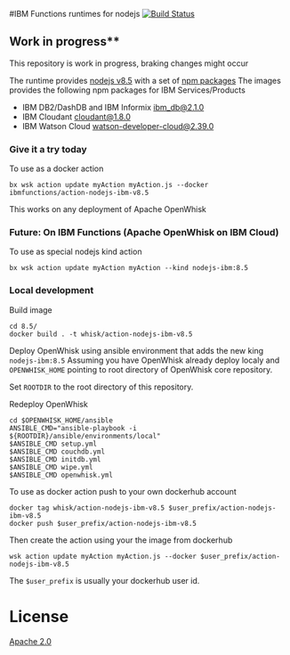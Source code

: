 #IBM Functions runtimes for nodejs
[![Build Status](https://travis-ci.org/ibm-functions/runtime-nodejs.svg?branch=master)](https://travis-ci.org/ibm-functions/runtime-nodejs)

## Work in progress**
This repository is work in progress, braking changes might occur

The runtime provides [nodejs v8.5](8.5/) with a set of [npm packages](8.5/package.json)
The images provides the following npm packages for IBM Services/Products
- IBM DB2/DashDB and IBM Informix [ibm_db@2.1.0](https://www.npmjs.com/package/ibm_db)
- IBM Cloudant [cloudant@1.8.0](https://www.npmjs.com/package/cloudant)
- IBM Watson Cloud [watson-developer-cloud@2.39.0](https://www.npmjs.com/package/watson-developer-cloud)

### Give it a try today
To use as a docker action
```
bx wsk action update myAction myAction.js --docker ibmfunctions/action-nodejs-ibm-v8.5
```
This works on any deployment of Apache OpenWhisk

### Future: On IBM Functions (Apache OpenWhisk on IBM Cloud)
To use as special nodejs kind action
```
bx wsk action update myAction myAction --kind nodejs-ibm:8.5
```

### Local development

Build image
```
cd 8.5/
docker build . -t whisk/action-nodejs-ibm-v8.5 
```

Deploy OpenWhisk using ansible environment that adds the new king `nodejs-ibm:8.5`
Assuming you have OpenWhisk already deploy localy and `OPENWHISK_HOME` pointing to root directory of OpenWhisk core repository.

Set `ROOTDIR` to the root directory of this repository.

Redeploy OpenWhisk
```
cd $OPENWHISK_HOME/ansible
ANSIBLE_CMD="ansible-playbook -i ${ROOTDIR}/ansible/environments/local"
$ANSIBLE_CMD setup.yml
$ANSIBLE_CMD couchdb.yml
$ANSIBLE_CMD initdb.yml
$ANSIBLE_CMD wipe.yml
$ANSIBLE_CMD openwhisk.yml
```

To use as docker action push to your own dockerhub account
```
docker tag whisk/action-nodejs-ibm-v8.5 $user_prefix/action-nodejs-ibm-v8.5
docker push $user_prefix/action-nodejs-ibm-v8.5
```
Then create the action using your the image from dockerhub
```
wsk action update myAction myAction.js --docker $user_prefix/action-nodejs-ibm-v8.5
```
The `$user_prefix` is usually your dockerhub user id.



# License
[Apache 2.0](LICENSE.txt)


